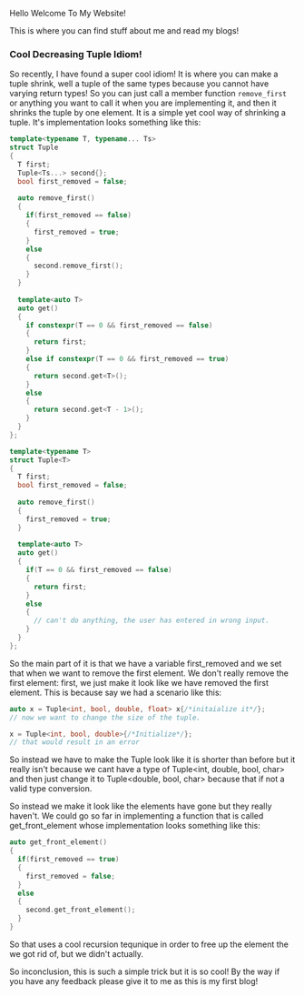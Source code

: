 Hello Welcome To My Website!

This is where you can find stuff about me and read my blogs!

### Cool Decreasing Tuple Idiom!

So recently, I have found a super cool idiom! It is where you can make a tuple shrink, well a tuple of the same types because you cannot have varying return types! So you can just call a member function `remove_first` or anything you want to call it when you are implementing it, and then it shrinks the tuple by one element. It is a simple yet cool way of shrinking a tuple. It's implementation looks something like this:

```C++
template<typename T, typename... Ts>
struct Tuple
{
  T first;
  Tuple<Ts...> second{};
  bool first_removed = false;
  
  auto remove_first()
  {
    if(first_removed == false)
    {
      first_removed = true;
    }
    else
    {
      second.remove_first();
    }
  }
  
  template<auto T>
  auto get()
  {
    if constexpr(T == 0 && first_removed == false)
    {
      return first;
    }
    else if constexpr(T == 0 && first_removed == true)
    {
      return second.get<T>();
    }
    else
    {
      return second.get<T - 1>();
    }
  }
};

template<typename T>
struct Tuple<T>
{
  T first;
  bool first_removed = false;
  
  auto remove_first()
  {
    first_removed = true;
  }
  
  template<auto T>
  auto get()
  {
    if(T == 0 && first_removed == false)
    {
      return first;
    }
    else
    {
      // can't do anything, the user has entered in wrong input.
    }
  }
};
```

So the main part of it is that we have a variable first_removed and we set that when we want to remove the first element. We don't really remove the first element: first, we just make it look like we have removed the first element. This is because say we had a scenario like this:

```C++
auto x = Tuple<int, bool, double, float> x{/*initaialize it*/};
// now we want to change the size of the tuple.

x = Tuple<int, bool, double>{/*Initialize*/};
// that would result in an error
```
So instead we have to make the Tuple look like it is shorter than before but it really isn't because we cant have a type of Tuple<int, double, bool, char> and then just change it to Tuple<double, bool, char> because that if not a valid type conversion.


So instead we make it look like the elements have gone but they really haven't. We could go so far in implementing a function that is called get_front_element whose implementation looks something like this:

```C++
auto get_front_element()
{
  if(first_removed == true)
  {
    first_removed = false;
  }
  else
  {
    second.get_front_element();
  }
}
```
So that uses a cool recursion tequnique in order to free up the element the we got rid of, but we didn't actually.


So inconclusion, this is such a simple trick but it is so cool! By the way if you have any feedback please give it to me as this is my first blog!
